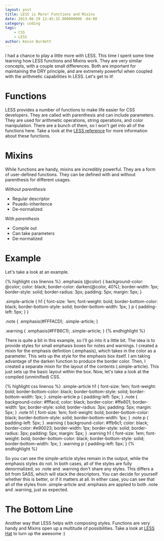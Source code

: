 ```yaml
---
layout: post
title: LESS is More! Functions and Mixins
date: 2013-06-29 12:45:32.000000000 -04:00
category: coding
tags:
    - CSS
    - LESS
author: Kevin Burdett
---
```

I had a chance to play a little more with LESS. This time I spent some time learning how LESS functions and Mixins work. They are very similar concepts, with a couple small differences. Both are important for maintaining the DRY principle, and are extremely powerful when coupled with the arithmetic capabilities in LESS. Let's get to it!

# Functions

LESS provides a number of functions to make life easier for CSS developers. They are called with parenthesis and can include parameters. They are used for arithmetic operations, string operations, and color manipulation. There are a bunch of them, so I won't get into all of the functions here. Take a look at the [LESS reference](http://lesscss.org/#reference) for more information about these functions.

# Mixins

While functions are handy, mixins are incredibly powerful. They are a form of user-defined functions. They can be defined with and without parenthesis for different usages.

_Without parenthesis_

*   Regular descriptor
*   Psuedo-inheritence
*   De-normalized

_With parenthesis_

*   Compile out
*   Can take parameters
*   De-normalized

# Example

Let's take a look at an example.

{% highlight css linenos %}
.emphasis (@color) {
    background-color: @color;
    color: black;
    border-color: darken(@color, 40%);
    border-width: 1px;
    border-style: solid;
    border-radius: 3px;
    padding: 5px;
    margin: 5px;
}

.simple-article {
    h1 {
        font-size: 1em;
        font-weight: bold;
        border-bottom-color: black;
        border-bottom-style: solid;
        border-bottom-width: 1px;
    }
    p {
        padding-left: 5px;
    }
}

.note {
    .emphasis(#FFFACD);
    .simple-article;
}

.warning {
    .emphasis(#FFB6C1);
    .simple-article;
}
{% endhighlight %}

There is quite a bit in this example, so I'll go into it a little bit. The idea is to provide styles for small emphasis boxes for notes and warnings. I created a mixin for the emphasis definition (.emphasis), which takes in the color as a parameter. This sets up the style for the emphasis box itself. I am taking advantage of the darken function to produce the border color. Then, I created a separate mixin for the layout of the contents (.simple-article). This just sets up the basic layout within the box. Now, let's take a look at the compiled (unminified) CSS.

{% highlight css linenos %}
.simple-article h1 {
    font-size: 1em;
    font-weight: bold;
    border-bottom-color: black;
    border-bottom-style: solid;
    border-bottom-width: 1px;
}
.simple-article p {
    padding-left: 5px;
}
.note {
    background-color: #fffacd;
    color: black;
    border-color: #ffe601;
    border-width: 1px;
    border-style: solid;
    border-radius: 3px;
    padding: 5px;
    margin: 5px;
}
.note h1 {
    font-size: 1em;
    font-weight: bold;
    border-bottom-color: black;
    border-bottom-style: solid;
    border-bottom-width: 1px;
}
.note p {
    padding-left: 5px;
}
.warning {
    background-color: #ffb6c1;
    color: black;
    border-color: #e90023;
    border-width: 1px;
    border-style: solid;
    border-radius: 3px;
    padding: 5px;
    margin: 5px;
}
.warning h1 {
    font-size: 1em;
    font-weight: bold;
    border-bottom-color: black;
    border-bottom-style: solid;
    border-bottom-width: 1px;
}
.warning p {
    padding-left: 5px;
}
{% endhighlight %}

So you can see the simple-article styles remain in the output, while the emphasis styles do not. In both cases, all of the styles are fully denormalized, so .note and .warning don't share any styles. This differs a bit from SASS, which will stack the descriptors. You can decide for yourself whether this is better, or if it matters at all. In either case, you can see that all of the styles from .simple-article and .emphasis are applied to both .note and .warning, just as expected.

# The Bottom Line
Another way that LESS helps with composing styles. Functions are very handy and Mixins open up a multitude of possibilities. Take a look at [LESS Hat](http://lesshat.madebysource.com) to turn up the awesome :)
